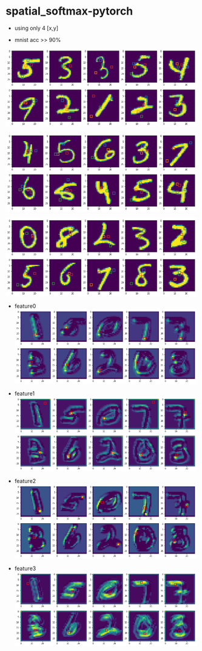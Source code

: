 # spatial_softmax-pytorch

- using only 4 [x,y]

- mnist acc >> 90%

![](images/all_points00.png)

![](images/all_points01.png)

![](images/all_points02.png)

- feature0
![feature0](images/feature0.png)

- feature1
![feature1](images/feature1.png)

- feature2
![feature2](images/feature2.png)

- feature3
![feature3](images/feature3.png)

